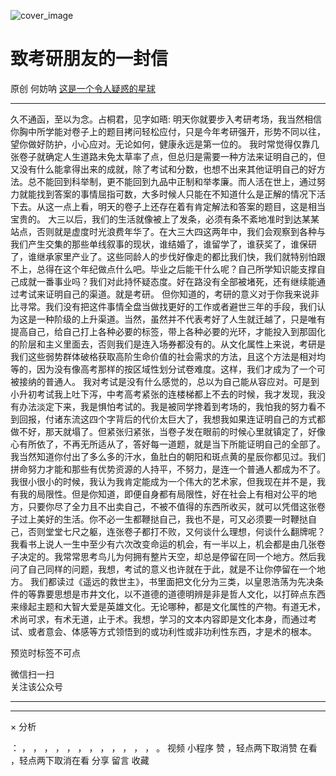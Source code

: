 ![cover_image](https://mmbiz.qpic.cn/mmbiz_jpg/OJNrVQetdurbrDUqOicIVD7btScNXyUWlHiaeXibdZmbsrOKZ0PA9lc1Gnq0thdI8DRkw8czCED86Dl3Un2kjMicGQ/0?wx_fmt=jpeg)

#  致考研朋友的一封信

原创  何妨呐  [ 这是一个令人疑惑的星球 ](javascript:void\(0\);)

__ _ _ _ _

久不通函，至以为念。占桐君，见字如晤:
明天你就要步入考研考场，我当然相信你胸中所学能对卷子上的题目拷问轻松应付，只是今年考研强开，形势不同以往，望你做好防护，小心应对。无论如何，健康永远是第一位的。
我时常觉得仅靠几张卷子就确定人生道路未免太草率了点，但总归是需要一种方法来证明自己的，但又没有什么能拿得出来的成就，除了考试和分数，也想不出来其他证明自己的好方法。总不能回到科举制，更不能回到九品中正制和举孝廉。而人活在世上，通过努力就能找到答案的事情屈指可数，大多时候人只能在不知道什么是正解的情况下活下去。从这一点上看，明天的卷子上还存在着有肯定解法和答案的题目，这是相当宝贵的。
大三以后，我们的生活就像被上了发条，必须有条不紊地准时到达某某站点，否则就是虚度时光浪费年华了。在大三大四这两年中，我们会观察到各种与我们产生交集的那些单线叙事的现状，谁结婚了，谁留学了，谁获奖了，谁保研了，谁继承家里产业了。这些同龄人的步伐好像走的都比我们快，我们就特别怕跟不上，总得在这个年纪做点什么吧。毕业之后能干什么呢？自己所学知识能支撑自己成就一番事业吗？我们对此持怀疑态度。好在路没有全部被堵死，还有继续能通过考试来证明自己的渠道。就是考研。
但你知道的，考研的意义对于你我来说非比寻常。我们没有把这件事情全盘当做找更好的工作或者避世三年的手段，我们认为这是一种阶级的上升渠道。当然，虽然并不代表考好了人生就迁越了，只是唯有提高自己，给自己打上各种必要的标签，带上各种必要的光环，才能投入到那固化的阶层和主义里面去，否则我们是连入场券都没有的。从文化属性上来说，考研是我们这些弱势群体破格获取高阶生命价值的社会需求的方法，且这个方法是相对均等的，因为没有像高考那样的按区域性划分试卷难度。这样，我们才成为了一个可被接纳的普通人。
我对考试是没有什么感觉的，总以为自己能从容应对。可是到小升初考试我上吐下泻，中考高考紧张的连楼梯都上不去的时候，我才发现，我没有办法淡定下来，我是惧怕考试的。我是被同学搀着到考场的，我怕我的努力看不到回报，付诸东流这四个字背后的代价太巨大了，我想我如果连证明自己的方式都做不好，那天就塌了。但紧张归紧张，当卷子发在眼前的时候心里就镇定了，好像心有所依了，不再无所适从了，答好每一道题，就是当下所能证明自己的全部了。
我当然知道你付出了多么多的汗水，鱼肚白的朝阳和斑点黄的星辰你都见过。我们拼命努力才能和那些有优势资源的人持平，不努力，是连一个普通人都成为不了。我很小很小的时候，我认为我肯定能成为一个伟大的艺术家，但我现在并不是，我有我的局限性。但是你知道，即便自身都有局限性，好在社会上有相对公平的地方，只要你尽了全力且不出卖自己，不被不值得的东西所收买，就可以凭借这张卷子过上美好的生活。你不必一生都鞭挞自己，我也不是，可又必须要一时鞭挞自己，否则堂堂七尺之躯，连张卷子都打不败，又何谈什么理想，何谈什么翻牌呢？
我看书上说人一生中至少有六次改变命运的机会，有一半以上，机会都是由几张卷子决定的。我常常思考鸟儿为何拥有整片天空，却总是停留在同一个地方。然后我问了自己同样的问题，我想，考试的意义也许就在于此，就是不让你停留在一个地方。
我们都读过《遥远的救世主》，书里面把文化分为三类，以皇恩浩荡为先决条件的等靠要思想是市井文化，以不道德的道德明辨是非是哲人文化，以打碎点东西来缘起主题和大智大爱是英雄文化。无论哪种，都是文化属性的产物。有道无术，术尚可求，有术无道，止于术。我想，学习的文本内容即是文化本身，而通过考试、或者意会、体感等方式领悟到的或功利性或非功利性东西，才是术的根本。

  

预览时标签不可点

微信扫一扫  
关注该公众号





****



****



×  分析

：  ，  ，  ，  ，  ，  ，  ，  ，  ，  ，  ，  ，  。  视频  小程序  赞  ，轻点两下取消赞  在看  ，轻点两下取消在看
分享  留言  收藏

